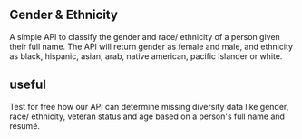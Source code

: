 ## Gender & Ethnicity

A simple API to classify the gender and race/ ethnicity of a person given their full name. The API will return gender as female and male, and ethnicity as black, hispanic, asian, arab, native american, pacific islander or white.

## useful

Test for free how our API can determine missing diversity data like gender, race/ ethnicity, veteran status and age based on a person's full name and résumé.
